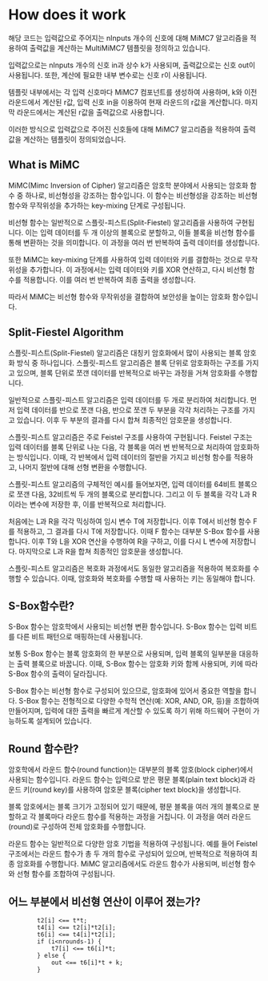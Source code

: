 # How does it work

해당 코드는 입력값으로 주어지는 nInputs 개수의 신호에 대해 MiMC7 알고리즘을 적용하여 출력값을 계산하는 MultiMiMC7 템플릿을 정의하고 있습니다.

입력값으로는 nInputs 개수의 신호 in과 상수 k가 사용되며, 출력값으로는 신호 out이 사용됩니다. 또한, 계산에 필요한 내부 변수로는 신호 r이 사용됩니다.

템플릿 내부에서는 각 입력 신호마다 MiMC7 컴포넌트를 생성하여 사용하며, k와 이전 라운드에서 계산된 r값, 입력 신호 in을 이용하여 현재 라운드의 r값을 계산합니다. 마지막 라운드에서는 계산된 r값을 출력값으로 사용합니다.

이러한 방식으로 입력값으로 주어진 신호들에 대해 MiMC7 알고리즘을 적용하여 출력값을 계산하는 템플릿이 정의되었습니다.

## What is MiMC
MiMC(Mimc Inversion of Cipher) 알고리즘은 암호학 분야에서 사용되는 암호화 함수 중 하나로, 비선형성을 강조하는 함수입니다. 이 함수는 비선형성을 강조하는 비선형 함수와 무작위성을 추가하는 key-mixing 단계로 구성됩니다.

비선형 함수는 일반적으로 스플릿-피스트(Split-Fiestel) 알고리즘을 사용하여 구현됩니다. 이는 입력 데이터를 두 개 이상의 블록으로 분할하고, 이들 블록을 비선형 함수를 통해 변환하는 것을 의미합니다. 이 과정을 여러 번 반복하여 출력 데이터를 생성합니다.

또한 MiMC는 key-mixing 단계를 사용하여 입력 데이터와 키를 결합하는 것으로 무작위성을 추가합니다. 이 과정에서는 입력 데이터와 키를 XOR 연산하고, 다시 비선형 함수를 적용합니다. 이를 여러 번 반복하여 최종 출력을 생성합니다.

따라서 MiMC는 비선형 함수와 무작위성을 결합하여 보안성을 높이는 암호화 함수입니다.

## Split-Fiestel Algorithm 

스플릿-피스트(Split-Fiestel) 알고리즘은 대칭키 암호화에서 많이 사용되는 블록 암호화 방식 중 하나입니다. 스플릿-피스트 알고리즘은 블록 단위로 암호화하는 구조를 가지고 있으며, 블록 단위로 쪼갠 데이터를 반복적으로 바꾸는 과정을 거쳐 암호화를 수행합니다.

일반적으로 스플릿-피스트 알고리즘은 입력 데이터를 두 개로 분리하여 처리합니다. 먼저 입력 데이터를 반으로 쪼갠 다음, 반으로 쪼갠 두 부분을 각각 처리하는 구조를 가지고 있습니다. 이후 두 부분의 결과를 다시 합쳐 최종적인 암호문을 생성합니다.

스플릿-피스트 알고리즘은 주로 Feistel 구조를 사용하여 구현됩니다. Feistel 구조는 입력 데이터를 블록 단위로 나눈 다음, 각 블록을 여러 번 반복적으로 처리하여 암호화하는 방식입니다. 이때, 각 반복에서 입력 데이터의 절반을 가지고 비선형 함수를 적용하고, 나머지 절반에 대해 선형 변환을 수행합니다.

스플릿-피스트 알고리즘의 구체적인 예시를 들어보자면, 입력 데이터를 64비트 블록으로 쪼갠 다음, 32비트씩 두 개의 블록으로 분리합니다. 그리고 이 두 블록을 각각 L과 R이라는 변수에 저장한 후, 이를 반복적으로 처리합니다.

처음에는 L과 R을 각각 믹싱하여 임시 변수 T에 저장합니다. 이후 T에서 비선형 함수 F를 적용하고, 그 결과를 다시 T에 저장합니다. 이때 F 함수는 대부분 S-Box 함수를 사용합니다. 이후 T와 L을 XOR 연산을 수행하여 R을 구하고, 이를 다시 L 변수에 저장합니다. 마지막으로 L과 R을 합쳐 최종적인 암호문을 생성합니다.

스플릿-피스트 알고리즘은 복호화 과정에서도 동일한 알고리즘을 적용하여 복호화를 수행할 수 있습니다. 이때, 암호화와 복호화를 수행할 때 사용하는 키는 동일해야 합니다.

## S-Box함수란?

S-Box 함수는 암호학에서 사용되는 비선형 변환 함수입니다. S-Box 함수는 입력 비트를 다른 비트 패턴으로 매핑하는데 사용됩니다.

보통 S-Box 함수는 블록 암호화의 한 부분으로 사용되며, 입력 블록의 일부분을 대응하는 출력 블록으로 바꿉니다. 이때, S-Box 함수는 암호화 키와 함께 사용되며, 키에 따라 S-Box 함수의 출력이 달라집니다.

S-Box 함수는 비선형 함수로 구성되어 있으므로, 암호화에 있어서 중요한 역할을 합니다. S-Box 함수는 전형적으로 다양한 수학적 연산(예: XOR, AND, OR, 등)을 조합하여 만들어지며, 입력에 대한 출력을 빠르게 계산할 수 있도록 하기 위해 하드웨어 구현이 가능하도록 설계되어 있습니다.

## Round 함수란?
암호학에서 라운드 함수(round function)는 대부분의 블록 암호(block cipher)에서 사용되는 함수입니다. 라운드 함수는 입력으로 받은 평문 블록(plain text block)과 라운드 키(round key)를 사용하여 암호문 블록(cipher text block)을 생성합니다.

블록 암호에서는 블록 크기가 고정되어 있기 때문에, 평문 블록을 여러 개의 블록으로 분할하고 각 블록마다 라운드 함수를 적용하는 과정을 거칩니다. 이 과정을 여러 라운드(round)로 구성하여 전체 암호화를 수행합니다.

라운드 함수는 일반적으로 다양한 암호 기법을 적용하여 구성됩니다. 예를 들어 Feistel 구조에서는 라운드 함수가 총 두 개의 함수로 구성되어 있으며, 반복적으로 적용하여 최종 암호화를 수행합니다. MiMC 알고리즘에서도 라운드 함수가 사용되며, 비선형 함수와 선형 함수를 조합하여 구성됩니다.

## 어느 부분에서 비선형 연산이 이루어 졌는가?
```
        t2[i] <== t*t;
        t4[i] <== t2[i]*t2[i];
        t6[i] <== t4[i]*t2[i];
        if (i<nrounds-1) {
            t7[i] <== t6[i]*t;
        } else {
            out <== t6[i]*t + k;
        }
```
